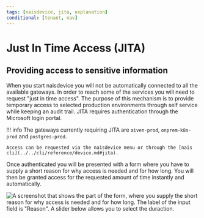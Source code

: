 ```yaml
---
tags: [naisdevice, jita, explanation]
conditional: [tenant, nav]
---
```


# Just In Time Access (JITA)

## Providing access to sensitive information

When you start naisdevice you will not be automatically connected to all the available gateways. In order to reach some of the services you will need to request "just in time access". The purpose of this mechanism is to provide temporary access to selected production environments through self service while keeping an audit trail. JITA requires authentication through the Microsoft login portal.

!!! info
    The gateways currently requiring JITA are `aiven-prod`, `onprem-k8s-prod` and `postgres-prod`.

    Access can be requested via the naisdevice menu or through the [nais cli](../../cli/reference/device.md#jita).

Once authenticated you will be presented with a form where you have to supply a short reason for why access is needed and for how long. You will then be granted access for the requested amount of time instantly and automatically.

![A screenshot that shows the part of the form, where you supply the short reason for why access is needed and for how long. The label of the input field is "Reason". A slider below allows you to select the duraction.](../../../assets/jita_portal.png)
